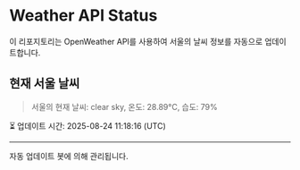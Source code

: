 
# Weather API Status

이 리포지토리는 OpenWeather API를 사용하여 서울의 날씨 정보를 자동으로 업데이트합니다.

## 현재 서울 날씨
> 서울의 현재 날씨: clear sky, 온도: 28.89°C, 습도: 79%

⏳ 업데이트 시간: 2025-08-24 11:18:16 (UTC)

---
자동 업데이트 봇에 의해 관리됩니다.

